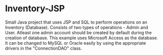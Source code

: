 Inventory-JSP
=============

Small Java project that uses JSP and SQL to perform operations on an Inventory (Database). Consists of two types of operations - Admin and User. Atleast one admin account should be created by default during the creation of database.
This example uses Microsoft Access as the database. It can be changed to MySQL or Oracle easily by using the appropriate drivers in the "ConnectionDAO" class.

